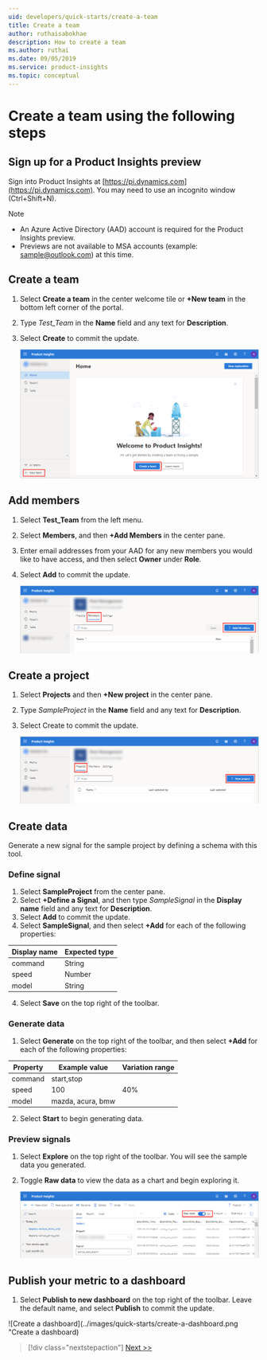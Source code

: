 ```yaml
---
uid: developers/quick-starts/create-a-team
title: Create a team
author: ruthaisabokhae
description: How to create a team
ms.author: ruthai
ms.date: 09/05/2019
ms.service: product-insights
ms.topic: conceptual
---
```


# Create a team using the following steps

## Sign up for a Product Insights preview

Sign into Product Insights at [https://pi.dynamics.com](https://pi.dynamics.com). You may need to use an incognito window (Ctrl+Shift+N).
> [!NOTE]
> - An Azure Active Directory (AAD) account is required for the Product Insights preview.   
> - Previews are not available to MSA accounts (example: sample@outlook.com) at this time.

## Create a team
1. Select **Create a team** in the center welcome tile or **+New team** in the bottom left corner of the portal.
1. Type *Test_Team* in the **Name** field and any text for **Description**. 
1. Select **Create** to commit the update.

	![Create a new team](../images/quick-starts/create-a-team.png "Create a new team")
  
## Add members
1. Select **Test_Team** from the left menu.  
1. Select **Members**, and then **+Add Members** in the center pane.
1. Enter email addresses from your AAD for any new members you would like to have access, and then select **Owner** under **Role**. 
1. Select **Add** to commit the update.

	![Add new members](../images/quick-starts/add-members.png "Add new members")

## Create a project 
1. Select **Projects** and then **+New project** in the center pane. 
1. Type *SampleProject* in the **Name** field and any text for **Description**.  
1. Select Create to commit the update.

	![Add new project](../images/quick-starts/add-project.png "Add project")
  
## Create data
Generate a new signal for the sample project by defining a schema with this tool.

### Define signal 
1. Select **SampleProject** from the center pane. 
1. Select **+Define a Signal**, and then type *SampleSignal* in the **Display name** field and any text for **Description**.  
1. Select **Add** to commit the update.
1. Select **SampleSignal**, and then select **+Add** for each of the following properties:

|Display name | Expected type|
|-------------|--------------|
|command|String| 
|speed|Number  |
|model|String  |

4. Select **Save** on the top right of the toolbar.

### Generate data 
1. Select **Generate** on the top right of the toolbar, and then select **+Add** for each of the following properties:

|Property|Example value|Variation range|
|--------|-------------|---------------|
|command|start,stop|
|speed|100|40%|
|model|mazda, acura, bmw|

2. Select **Start** to begin generating data.

### Preview signals

1. Select **Explore** on the top right of the toolbar. You will see the sample data you generated.
1. Toggle **Raw data** to view the data as a chart and begin exploring it. 

   ![Preview new signals](../images/quick-starts/preview-signal.png "Preview new signals")
 
## Publish your metric to a dashboard

1. Select **Publish to new dashboard** on the top right of the toolbar. Leave the default name, and select **Publish** to commit the update.

![Create a dashboard](../images/quick-starts/create-a-dashboard.png "Create a dashboard)


> [!div class="nextstepaction"]
> [Next >>](who-uses.md)
